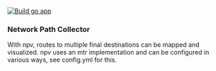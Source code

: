 [![Build go app](https://github.com/Charlie-Root/npv/actions/workflows/build.yml/badge.svg)](https://github.com/Charlie-Root/npv/actions/workflows/build.yml)

### Network Path Collector

With npv, routes to multiple final destinations can be mapped and visualized. npv uses an mtr implementation and can be configured in various ways, see config.yml for this.